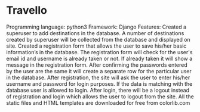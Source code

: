 # Travello
Programming language: python3 
Framework: Django 
Features: Created a superuser to add destinations in the database. A number of destinations created by superuser will be collected from the database and displayed on site. Created a registration form that allows the user to save his/her basic information’s in the database. The registration form will check for the user's email id and username is already taken or not. If already taken it will show a message in the registration form. After confirming the passwords entered by the user are the same it will create a separate row for the particular user in the database. After registration, the site will ask the user to enter his/her username and password for login purposes. If the data is matching with the database user is allowed to login. After login, there will be a logout instead of registration and login which allows the user to logout from the site. All the static files and HTML templates are downloaded for free from colorlib.com
